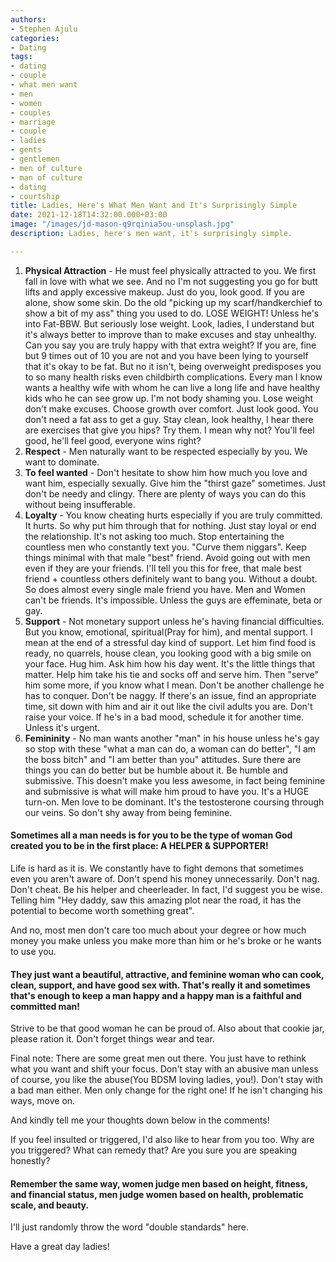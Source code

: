 ```yaml
---
authors:
- Stephen Ajulu
categories:
- Dating
tags:
- dating
- couple
- what men want
- men
- women
- couples
- marriage
- couple
- ladies
- gents
- gentlemen
- men of culture
- man of culture
- dating
- courtship
title: Ladies, Here's What Men Want and It's Surprisingly Simple
date: 2021-12-18T14:32:00.000+03:00
image: "/images/jd-mason-q9rqinia5ou-unsplash.jpg"
description: Ladies, here's men want, it's surprisingly simple.

---
```

1. **Physical Attraction** - He must feel physically attracted to you. We first fall in love with what we see. And no I'm not suggesting you go for butt lifts and apply excessive makeup. Just do you, look good. If you are alone, show some skin. Do the old "picking up my scarf/handkerchief to show a bit of my ass" thing you used to do. LOSE WEIGHT! Unless he's into Fat-BBW. But seriously lose weight. Look, ladies, I understand but it's always better to improve than to make excuses and stay unhealthy. Can you say you are truly happy with that extra weight? If you are, fine but 9 times out of 10 you are not and you have been lying to yourself that it's okay to be fat. But no it isn't, being overweight predisposes you to so many health risks even childbirth complications. Every man I know wants a healthy wife with whom he can live a long life and have healthy kids who he can see grow up. I'm not body shaming you. Lose weight don't make excuses. Choose growth over comfort. Just look good. You don't need a fat ass to get a guy. Stay clean, look healthy, I hear there are exercises that give you hips? Try them. I mean why not? You'll feel good, he'll feel good, everyone wins right?
2. **Respect** - Men naturally want to be respected especially by you. We want to dominate. 
3. **To feel wanted** - Don't hesitate to show him how much you love and want him, especially sexually. Give him the "thirst gaze" sometimes. Just don't be needy and clingy. There are plenty of ways you can do this without being insufferable.
4. **Loyalty** - You know cheating hurts especially if you are truly committed. It hurts. So why put him through that for nothing. Just stay loyal or end the relationship. It's not asking too much. Stop entertaining the countless men who constantly text you. "Curve them niggars". Keep things minimal with that male "best" friend. Avoid going out with men even if they are your friends. I'll tell you this for free, that male best friend + countless others definitely want to bang you. Without a doubt. So does almost every single male friend you have. Men and Women can't be friends. It's impossible. Unless the guys are effeminate, beta or gay.
5. **Support** - Not monetary support unless he's having financial difficulties. But you know, emotional, spiritual(Pray for him), and mental support. I mean at the end of a stressful day kind of support. Let him find food is ready, no quarrels, house clean, you looking good with a big smile on your face. Hug him. Ask him how his day went. It's the little things that matter. Help him take his tie and socks off and serve him. Then "serve" him some more, if you know what I mean. Don't be another challenge he has to conquer. Don't be naggy. If there's an issue, find an appropriate time, sit down with him and air it out like the civil adults you are. Don't raise your voice. If he's in a bad mood, schedule it for another time. Unless it's urgent.
6. **Femininity** - No man wants another "man" in his house unless he's gay so stop with these "what a man can do, a woman can do better", "I am the boss bitch" and "I am better than you" attitudes. Sure there are things you can do better but be humble about it. Be humble and submissive. This doesn't make you less awesome, in fact being feminine and submissive is what will make him proud to have you. It's a HUGE turn-on. Men love to be dominant. It's the testosterone coursing through our veins. So don't shy away from being feminine.

#### Sometimes all a man needs is for you to be the type of woman God created you to be in the first place: A HELPER & SUPPORTER!

Life is hard as it is. We constantly have to fight demons that sometimes even you aren't aware of. Don't spend his money unnecessarily. Don't nag. Don't cheat. Be his helper and cheerleader. In fact, I'd suggest you be wise. Telling him "Hey daddy, saw this amazing plot near the road, it has the potential to become worth something great". 

And no, most men don't care too much about your degree or how much money you make unless you make more than him or he's broke or he wants to use you.

#### They just want a beautiful, attractive, and feminine woman who can cook, clean, support, and have good sex with. That's really it and sometimes that's enough to keep a man happy and a happy man is a faithful and committed man!

Strive to be that good woman he can be proud of. Also about that cookie jar, please ration it. Don't forget things wear and tear.

Final note: There are some great men out there. You just have to rethink what you want and shift your focus. Don't stay with an abusive man unless of course, you like the abuse(You BDSM loving ladies, you!). Don't stay with a bad man either. Men only change for the right one! If he isn't changing his ways, move on.

And kindly tell me your thoughts down below in the comments!

If you feel insulted or triggered, I'd also like to hear from you too. Why are you triggered? What can remedy that? Are you sure you are speaking honestly?

#### **Remember** the same way, women judge men based on height, fitness, and financial status, men judge women based on health, problematic scale, and beauty.

I'll just randomly throw the word "double standards" here.

Have a great day ladies!
